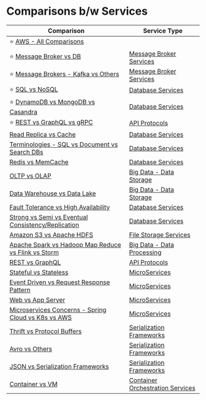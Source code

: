 # Comparisons b/w Services

| Comparison                                                                                                        | Service Type                                                       |
|-------------------------------------------------------------------------------------------------------------------|--------------------------------------------------------------------|
| :star: [AWS - All Comparisons](2_AWS/AWS-All-Comparisons.md)                                                      |                                                                    |
| :star: [Message Broker vs DB](4_MessageBrokersEDA/MessageBrokerVsDB.md)                                           | [Message Broker Services](4_MessageBrokersEDA)                     |
| :star: [Message Brokers - Kafka vs Others](4_MessageBrokersEDA/KafkaVsRabbitMQVsSQSVsSNS.md)                      | [Message Broker Services](4_MessageBrokersEDA)                     |
| :star: [SQL vs NoSQL](3_Databases/SQLvsNoSQL.md)                                                                  | [Database Services](3_Databases)                                   |
| :star: [DynamoDB vs MongoDB vs Casandra](3_Databases/DynamoDBVsMongoDBVsCasandra.md)                                     | [Database Services](3_Databases)                                   |
| :star: [REST vs GraphQL vs gRPC](8_APIStandards/Readme.md)                                                               | [API Protocols](8_APIStandards/Readme.md)                   |
| [Read Replica vs Cache](3_Databases/3_Scalability-Techniques/ReadReplicaVsCache.md)                                | [Database Services](3_Databases)                                   |
| [Terminologies - SQL vs Document vs Search DBs](3_Databases/Terminologies.md)                                     | [Database Services](3_Databases)                                   |
| [Redis vs MemCache](3_Databases/8_Caching-InMemory-Databases/RedisVsMemcache.md)                                          | [Database Services](3_Databases)                                   |
| [OLTP vs OLAP](3_Databases/OLTPvsOTAP.md)                                                                         | [Big Data - Data Storage](3_Databases)                             |
| [Data Warehouse vs Data Lake](6_BigData/DataStorage/DataWarehousesVsLake.md)                                      | [Big Data - Data Storage](3_Databases)                             |
| [Fault Tolerance vs High Availability](7a_HighAvailability/FaultToleranceVsHighAvailability.md)                   | [Database Services](3_Databases)                                   |
| [Strong vs Semi vs Eventual Consistency/Replication](3_Databases/4_Consistency-Replication/Readme.md)             | [Database Services](3_Databases)                                   |
| [Amazon S3 vs Apache HDFS](./11_FileStorages/HDFSVsS3.md)                                                         | [File Storage Services](11_FileStorages)                           |
| [Apache Spark vs Hadoop Map Reduce vs Flink vs Storm](6_BigData/DataProcessing/SparkVsMapReduceVsFlinkVsStorm.md) | [Big Data - Data Processing](6_BigData/DataProcessing/)            |
| [REST vs GraphQL](8_APIStandards/RESTvsGraphQL.md)                                                                | [API Protocols](8_APIStandards/Readme.md)                          |
| [Stateful vs Stateless](7_Scalability/StatefulVsStateless.md)                                                     | [MicroServices](5_MicroServices)                                   |
| [Event Driven vs Request Response Pattern](4_MessageBrokersEDA/EventDrivenVsRequestResponsePattern.md)            | [MicroServices](5_MicroServices)                                   |
| [Web vs App Server](7_Scalability/WebVsAppServer.md)                                                              | [MicroServices](5_MicroServices)                                   |
| [Microservices Concerns - Spring Cloud vs K8s vs AWS](5_MicroServices/SpringCloudVsK8sVsAWS.md)                   | [MicroServices](5_MicroServices)                                   |
| [Thrift vs Protocol Buffers](8_APIStandards/SerializationFrameworks/ProtoBuffersVsThrift.md)                      | [Serialization Frameworks](8_APIStandards/SerializationFrameworks) |
| [Avro vs Others](8_APIStandards/SerializationFrameworks/AvroVsOthers.md)                                          | [Serialization Frameworks](8_APIStandards/SerializationFrameworks) |
| [JSON vs Serialization Frameworks](8_APIStandards/DataInterchangeFormats/JSONVsSerializationFrameworks.md)        | [Serialization Frameworks](8_APIStandards/SerializationFrameworks) |
| [Container vs VM](9_Container&Orchestration/ContainerVsVMs.md)                                                    | [Container Orchestration Services](9_Container&Orchestration)      |
